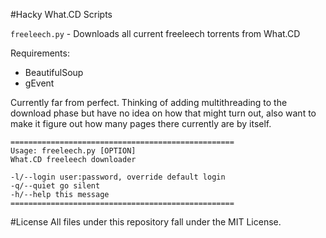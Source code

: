 #Hacky What.CD Scripts

`freeleech.py` - Downloads all current freeleech torrents from What.CD

Requirements:
- BeautifulSoup
- gEvent

Currently far from perfect. Thinking of adding multithreading to the download phase but have no idea on how that might turn out, also want to make it figure out how many pages there currently are by itself.

    ==================================================
    Usage: freeleech.py [OPTION]
    What.CD freeleech downloader

    -l/--login user:password, override default login
    -q/--quiet go silent
    -h/--help this message
    ==================================================

#License
All files under this repository fall under the MIT License.